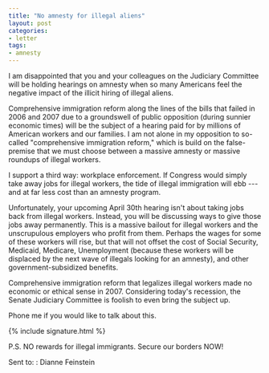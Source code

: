```yaml
---
title: "No amnesty for illegal aliens"
layout: post
categories:
- letter
tags:
- amnesty
---
```


I am disappointed that you and your colleagues on the Judiciary Committee will be holding hearings on amnesty when so many Americans feel the negative impact of the illicit hiring of illegal aliens.

Comprehensive immigration reform along the lines of the bills that failed in 2006 and 2007 due to a groundswell of public opposition (during sunnier economic times) will be the subject of a hearing paid for by millions of American workers and our families. I am not alone in my opposition to so-called "comprehensive immigration reform," which is build on the false-premise that we must choose between a massive amnesty or massive roundups of illegal workers.

I support a third way: workplace enforcement. If Congress would simply take away jobs for illegal workers, the tide of illegal immigration will ebb --- and at far less cost than an amnesty program.

Unfortunately, your upcoming April 30th hearing isn't about taking jobs back from illegal workers. Instead, you will be discussing ways to give those jobs away permanently. This is a massive bailout for illegal workers and the unscrupulous employers who profit from them. Perhaps the wages for some of these workers will rise, but that will not offset the cost of Social Security, Medicaid, Medicare, Unemployment (because these workers will be displaced by the next wave of illegals looking for an amnesty), and other government-subsidized benefits.

Comprehensive immigration reform that legalizes illegal workers made no economic or ethical sense in 2007. Considering today's recession, the Senate Judiciary Committee is foolish to even bring the subject up.

Phone me if you would like to talk about this.

{% include signature.html %}

P.S. NO rewards for illegal immigrants. Secure our borders NOW!

Sent to:
: Dianne Feinstein
